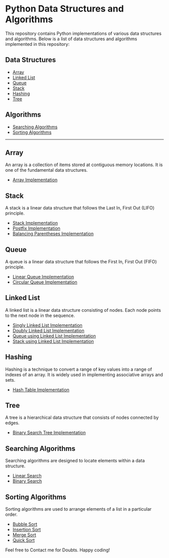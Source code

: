 # Python Data Structures and Algorithms

This repository contains Python implementations of various data structures and algorithms. Below is a list of data structures and algorithms implemented in this repository:

## Data Structures

- [Array](#array)
- [Linked List](#linked-list)
- [Queue](#queue)
- [Stack](#stack)
- [Hashing](#hashing)
- [Tree](#tree)

## Algorithms

- [Searching Algorithms](#searching-algorithms)
- [Sorting Algorithms](#sorting-algorithms)

---

## Array

An array is a collection of items stored at contiguous memory locations. It is one of the fundamental data structures.

- [Array Implementation](array.py)

## Stack

A stack is a linear data structure that follows the Last In, First Out (LIFO) principle.

- [Stack Implementation](Stack.py)
- [Postfix Implementation](Postfix.py)
- [Balancing Parentheses Implementation](Balancing_Parentheses.py)

## Queue

A queue is a linear data structure that follows the First In, First Out (FIFO) principle.

- [Linear Queue Implementation](Linear_Queue.py)
- [Circular Queue Implementation](Circular_Queue.py)
  
## Linked List

A linked list is a linear data structure consisting of nodes. Each node points to the next node in the sequence.

- [Singly Linked List Implementation](Single_Linked_List.py)
- [Doubly Linked List Implementation](Doubly_Linked_List.py)
- [Queue using Linked List Implementation](Queue_using_Linked_List.py)
- [Stack using Linked List Implementation](Stack_using_Linked_List.py)

## Hashing

Hashing is a technique to convert a range of key values into a range of indexes of an array. It is widely used in implementing associative arrays and sets.

- [Hash Table Implementation](Linear_Probing.py)

## Tree

A tree is a hierarchical data structure that consists of nodes connected by edges.

- [Binary Search Tree Implementation](Binary_Search_Tree.py)

## Searching Algorithms

Searching algorithms are designed to locate elements within a data structure.

- [Linear Search](Linear_Search.py)
- [Binary Search](Binary_Serach.py)

## Sorting Algorithms

Sorting algorithms are used to arrange elements of a list in a particular order.

- [Bubble Sort](Bubble_Sort.py)
- [Insertion Sort](Insertion_Sort.py)
- [Merge Sort](Merge_Sort.py)
- [Quick Sort](Selection_Sort.py)

Feel free to Contact me for Doubts. Happy coding!
